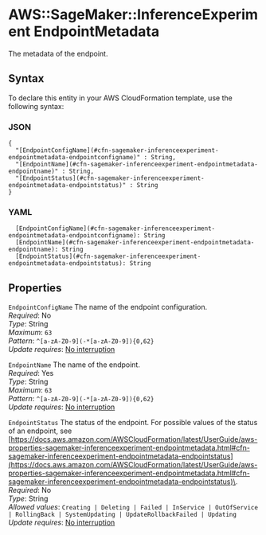 # AWS::SageMaker::InferenceExperiment EndpointMetadata<a name="aws-properties-sagemaker-inferenceexperiment-endpointmetadata"></a>

The metadata of the endpoint\.

## Syntax<a name="aws-properties-sagemaker-inferenceexperiment-endpointmetadata-syntax"></a>

To declare this entity in your AWS CloudFormation template, use the following syntax:

### JSON<a name="aws-properties-sagemaker-inferenceexperiment-endpointmetadata-syntax.json"></a>

```
{
  "[EndpointConfigName](#cfn-sagemaker-inferenceexperiment-endpointmetadata-endpointconfigname)" : String,
  "[EndpointName](#cfn-sagemaker-inferenceexperiment-endpointmetadata-endpointname)" : String,
  "[EndpointStatus](#cfn-sagemaker-inferenceexperiment-endpointmetadata-endpointstatus)" : String
}
```

### YAML<a name="aws-properties-sagemaker-inferenceexperiment-endpointmetadata-syntax.yaml"></a>

```
  [EndpointConfigName](#cfn-sagemaker-inferenceexperiment-endpointmetadata-endpointconfigname): String
  [EndpointName](#cfn-sagemaker-inferenceexperiment-endpointmetadata-endpointname): String
  [EndpointStatus](#cfn-sagemaker-inferenceexperiment-endpointmetadata-endpointstatus): String
```

## Properties<a name="aws-properties-sagemaker-inferenceexperiment-endpointmetadata-properties"></a>

`EndpointConfigName`  <a name="cfn-sagemaker-inferenceexperiment-endpointmetadata-endpointconfigname"></a>
The name of the endpoint configuration\.  
*Required*: No  
*Type*: String  
*Maximum*: `63`  
*Pattern*: `^[a-zA-Z0-9](-*[a-zA-Z0-9]){0,62}`  
*Update requires*: [No interruption](https://docs.aws.amazon.com/AWSCloudFormation/latest/UserGuide/using-cfn-updating-stacks-update-behaviors.html#update-no-interrupt)

`EndpointName`  <a name="cfn-sagemaker-inferenceexperiment-endpointmetadata-endpointname"></a>
The name of the endpoint\.  
*Required*: Yes  
*Type*: String  
*Maximum*: `63`  
*Pattern*: `^[a-zA-Z0-9](-*[a-zA-Z0-9]){0,62}`  
*Update requires*: [No interruption](https://docs.aws.amazon.com/AWSCloudFormation/latest/UserGuide/using-cfn-updating-stacks-update-behaviors.html#update-no-interrupt)

`EndpointStatus`  <a name="cfn-sagemaker-inferenceexperiment-endpointmetadata-endpointstatus"></a>
 The status of the endpoint\. For possible values of the status of an endpoint, see [https://docs.aws.amazon.com/AWSCloudFormation/latest/UserGuide/aws-properties-sagemaker-inferenceexperiment-endpointmetadata.html#cfn-sagemaker-inferenceexperiment-endpointmetadata-endpointstatus](https://docs.aws.amazon.com/AWSCloudFormation/latest/UserGuide/aws-properties-sagemaker-inferenceexperiment-endpointmetadata.html#cfn-sagemaker-inferenceexperiment-endpointmetadata-endpointstatus)\.   
*Required*: No  
*Type*: String  
*Allowed values*: `Creating | Deleting | Failed | InService | OutOfService | RollingBack | SystemUpdating | UpdateRollbackFailed | Updating`  
*Update requires*: [No interruption](https://docs.aws.amazon.com/AWSCloudFormation/latest/UserGuide/using-cfn-updating-stacks-update-behaviors.html#update-no-interrupt)
